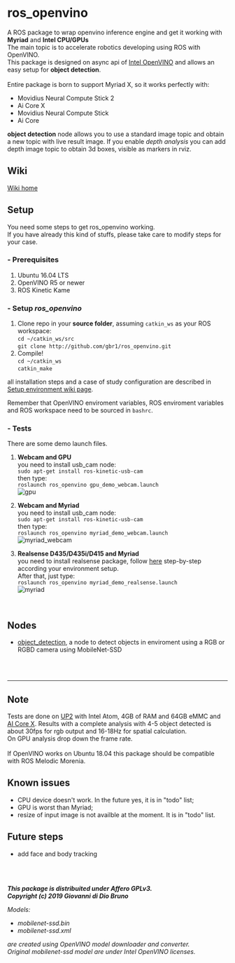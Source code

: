 # **ros_openvino**
A ROS package to wrap openvino inference engine and get it working with **Myriad** and **Intel CPU/GPUs**<br>
The main topic is to accelerate robotics developing using ROS with OpenVINO.<br>
This package is designed on async api of [Intel OpenVINO](https://software.intel.com/en-us/openvino-toolkit) and allows an easy setup for **object detection**.<br><br>
Entire package is born to support Myriad X, so it works perfectly with:
- Movidius Neural Compute Stick 2
- Ai Core X
- Movidius Neural Compute Stick
- Ai Core

**object detection** node allows you to use a standard image topic and obtain a new topic with live result image. 
If you enable *depth analysis* you can add depth image topic to obtain 3d boxes, visible as markers in rviz.

## **Wiki**
[Wiki home](https://github.com/gbr1/ros_openvino/wiki/ros_openvino-wiki!)

## **Setup**
You need some steps to get ros_openvino working.<br>
If you have already this kind of stuffs, please take care to modify steps for your case.

### **- Prerequisites**
1. Ubuntu 16.04 LTS
2. OpenVINO R5 or newer
3. ROS Kinetic Kame

### **- Setup** ***ros_openvino***
1. Clone repo in your **source folder**, assuming `catkin_ws` as your ROS workspace:<br>
`cd ~/catkin_ws/src`<br>
`git clone http://github.com/gbr1/ros_openvino.git`<br>
2. Compile!<br>
`cd ~/catkin_ws`<br>
`catkin_make`

all installation steps and a case of study configuration are described in [Setup environment wiki page](https://github.com/gbr1/ros_openvino/wiki/Setup-environment).


Remember that OpenVINO enviroment variables, ROS enviroment variables and ROS workspace need to be sourced in `bashrc`. <br>


### **- Tests**

There are some demo launch files.
1. **Webcam and GPU**
<br>you need to install usb_cam node:<br>
`sudo apt-get install ros-kinetic-usb-cam`
<br>then type:<br>
`roslaunch ros_openvino gpu_demo_webcam.launch`
<br>![gpu](https://user-images.githubusercontent.com/9216366/53649736-21db3400-3c43-11e9-9353-ee603390aedc.png)

2. **Webcam and Myriad**
<br>you need to install usb_cam node:<br>
`sudo apt-get install ros-kinetic-usb-cam`
<br>then type:<br>
`roslaunch ros_openvino myriad_demo_webcam.launch`
<br>![myriad_webcam](https://user-images.githubusercontent.com/9216366/53649817-5b13a400-3c43-11e9-963c-7f41e899b72c.png)

3. **Realsense D435/D435i/D415 and Myriad**
<br>you need to install realsense package, follow [here](https://github.com/intel-ros/realsense) step-by-step according your environment setup.<br>
After that, just type:<br>
`roslaunch ros_openvino myriad_demo_realsense.launch`
<br>![myriad](https://user-images.githubusercontent.com/9216366/53649915-98783180-3c43-11e9-81ab-2579c291af1e.png)
<br>

## **Nodes**
- [object_detection](https://github.com/gbr1/ros_openvino/wiki/Object-Detection), a node to detect objects in enviroment using a RGB or RGBD camera using MobileNet-SSD

<br>
<br>

---
## Note
Tests are done on [UP2](https://up-board.org/upsquared/specifications/) with Intel Atom, 4GB of RAM and 64GB eMMC and [AI Core X](https://up-board.org/ai-core-x/).
Results with a complete analysis with 4-5 object detected is about 30fps for rgb output and 16-18Hz for spatial calculation.
<br>
On GPU analysis drop down the frame rate.
<br><br>
If OpenVINO works on Ubuntu 18.04 this package should be compatible with ROS Melodic Morenia.

## Known issues
- CPU device doesn't work.  In the future yes, it is in "todo" list;
- GPU is worst than Myriad;
- resize of input image is not availble at the moment. It is in "todo" list.

## Future steps
- add face and body tracking

<br>
<br>

***This package is distribuited under Affero GPLv3.*** <br>
***Copyright (c) 2019 Giovanni di Dio Bruno***

*Models:*
- *mobilenet-ssd.bin*
- *mobilenet-ssd.xml*

*are created using OpenVINO model downloader and converter.*<br>
*Original mobilenet-ssd model are under Intel OpenVINO licenses.*
